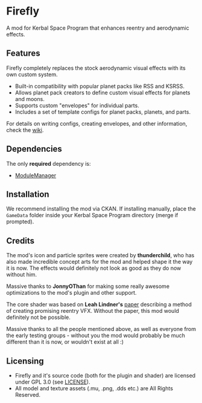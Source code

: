 # Firefly  

A mod for Kerbal Space Program that enhances reentry and aerodynamic effects.  

## Features  
Firefly completely replaces the stock aerodynamic visual effects with its own custom system.  

- Built-in compatibility with popular planet packs like RSS and KSRSS.  
- Allows planet pack creators to define custom visual effects for planets and moons.  
- Supports custom "envelopes" for individual parts.  
- Includes a set of template configs for planet packs, planets, and parts.  

For details on writing configs, creating envelopes, and other information, check the [wiki]().  

## Dependencies  
The only **required** dependency is:  
- [ModuleManager](https://github.com/sarbian/ModuleManager)  

## Installation  
We recommend installing the mod via CKAN. If installing manually, place the `GameData` folder inside your Kerbal Space Program directory (merge if prompted). 

## Credits
The mod's icon and particle sprites were created by **thunderchild**, who has also made incredible concept arts for the mod and helped shape it the way it is now. The effects would definitely not look as good as they do now without him.

Massive thanks to **JonnyOThan** for making some really awesome optimizations to the mod's plugin and other support.

The core shader was based on **Leah Lindner's** [paper](https://leah-lindner.com/blog/atmospheric-entry/) describing a method of creating promising reentry VFX.
Without the paper, this mod would definitely not be possible.

Massive thanks to all the people mentioned above, as well as everyone from the early testing groups - without you the mod would probably be much different than it is now, or wouldn't exist at all :)

## Licensing
- Firefly and it's source code (both for the plugin and shader) are licensed under GPL 3.0 (see [LICENSE](https://github.com/M1rageDev/Firefly/blob/dev/LICENSE)).
- All model and texture assets (.mu, .png, .dds  etc.) are All Rights Reserved.
